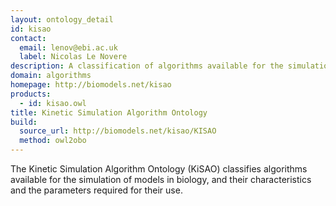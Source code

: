 ```yaml
---
layout: ontology_detail
id: kisao
contact:
  email: lenov@ebi.ac.uk
  label: Nicolas Le Novere
description: A classification of algorithms available for the simulation of models in biology.
domain: algorithms
homepage: http://biomodels.net/kisao
products:
  - id: kisao.owl
title: Kinetic Simulation Algorithm Ontology
build:
  source_url: http://biomodels.net/kisao/KISAO
  method: owl2obo
---
```


The Kinetic Simulation Algorithm Ontology (KiSAO) classifies algorithms available for the simulation of models in biology, and their characteristics and the parameters required for their use.
